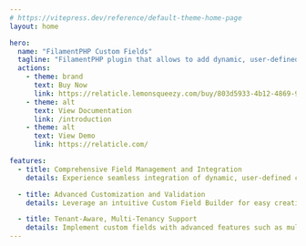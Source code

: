```yaml
---
# https://vitepress.dev/reference/default-theme-home-page
layout: home

hero:
  name: "FilamentPHP Custom Fields"
  tagline: "FilamentPHP plugin that allows to add dynamic, user-defined form fields, enhancing the customization and functionality of admin panels."
  actions:
    - theme: brand
      text: Buy Now
      link: https://relaticle.lemonsqueezy.com/buy/803d5933-4b12-4869-9d93-f96797339603
    - theme: alt
      text: View Documentation
      link: /introduction
    - theme: alt
      text: View Demo
      link: https://relaticle.com/

features:
  - title: Comprehensive Field Management and Integration
    details: Experience seamless integration of dynamic, user-defined custom fields within Filament resources. Support for diverse field types like Text, Number, Date, Currency, and more. Utilize a drag-and-drop interface for creating, editing, and organizing custom fields, with full compatibility for dark mode and responsive design.

  - title: Advanced Customization and Validation
    details: Leverage an intuitive Custom Field Builder for easy creation and management. Ensure data integrity by defining robust validation rules for each custom field to prevent invalid submissions and maintain data quality.

  - title: Tenant-Aware, Multi-Tenancy Support
    details: Implement custom fields with advanced features such as multi-tenancy and tenant awareness, allowing tailored customization across different user segments. Maintain functionality alongside expanding Filament features, ensuring experiences are tailored while safeguarding data integrity.
---
```


